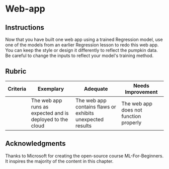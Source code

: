 # Web-app

## Instructions

Now that you have built one web app using a trained Regression model, use one of the models from an earlier Regression lesson to redo this web app. You can keep the style or design it differently to reflect the pumpkin data. Be careful to change the inputs to reflect your model's training method.

## Rubric

| Criteria                   | Exemplary                                                 | Adequate                                                  | Needs Improvement                      |
| -------------------------- | --------------------------------------------------------- | --------------------------------------------------------- | -------------------------------------- |
| | The web app runs as expected and is deployed to the cloud | The web app contains flaws or exhibits unexpected results | The web app does not function properly |

## Acknowledgments

Thanks to Microsoft for creating the open-source course ML-For-Beginners. It inspires the majority of the content in this chapter.
